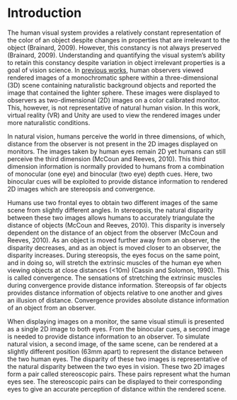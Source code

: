 # Introduction
The human visual system provides a relatively constant representation of the color of an object despite changes in properties that are irrelevant to the object 
(Brainard, 2009). However, this constancy is not always preserved (Brainard, 2009). Understanding and quantifying the visual system’s ability to retain this 
constancy despite variation in object irrelevant properties is a goal of vision science. In 
[previous works](https://github.com/BrainardLab/VirtualWorldPsychophysics), human observers viewed rendered images of a monochromatic 
sphere within a three-dimensional (3D) scene containing naturalistic background objects and reported the image that contained the lighter sphere. These images were 
displayed to observers as two-dimensional (2D) images on a color calibrated monitor. This, however, is not representative of natural human vision. In this work, virtual 
reality (VR) and Unity are used to view the rendered images under more naturalistic conditions. 

In natural vision, humans perceive the world in three dimensions, of which, distance from the observer is not present in the 2D images displayed on monitors. The 
images taken by human eyes remain 2D yet humans can still perceive the third dimension (McCoun and Reeves, 2010). This third dimension information is normally 
provided to humans from a combination of monocular (one eye) and binocular (two eye) depth cues. Here, two binocular cues will be exploited to provide distance 
information to rendered 2D images which are stereopsis and convergence. 

Humans use two frontal eyes to obtain two different images of the same scene from slightly different angles. In stereopsis, the natural disparity between 
these two images allows humans to accurately triangulate the distance of objects (McCoun and Reeves, 2010). This disparity is inversely dependent on the distance 
of an object from the observer (McCoun and Reeves, 2010). As an object is moved further away from an observer, the disparity decreases, and as an object is moved 
closer to an observer, the disparity increases. During stereopsis, the eyes focus on the same point, and in doing so, will stretch the extrinsic muscles of the human 
eye when viewing objects at close distances (<10m) (Cassin and Solomon, 1990). This is called convergence. The sensations of stretching the extrinsic muscles during 
convergence provide distance information. Stereopsis of far objects provides distance information of objects relative to one another and gives an illusion of distance. 
Convergence provides absolute distance information of an object from an observer.

When displaying images on a monitor, the same visual stimuli is presented as a single 2D image to both eyes. From the binocular cues, a second image is needed to 
provide distance information to an observer. To simulate natural vision, a second image, of the same scene, can be rendered at a slightly different 
position (63mm apart) to represent the distance between the two human eyes. The disparity of these two images is representative of the natural disparity between 
the two eyes in vision. These two 2D images form a pair called stereoscopic pairs. These pairs represent what the human eyes see. The stereoscopic pairs can be 
displayed to their corresponding eyes to give an accurate perception of distance within the rendered scene.

